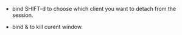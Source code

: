 
- bind SHIFT-d to choose which client you want to detach from the session.

- bind & to kill curent window.

